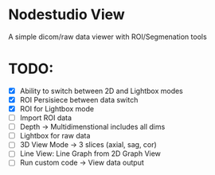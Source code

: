 # Nodestudio View

A simple dicom/raw data viewer with ROI/Segmenation tools

# TODO:

* [x] Ability to switch between 2D and Lightbox modes 
* [x] ROI Persisiece between data switch
* [x] ROI for Lightbox mode 
* [ ] Import ROI data
* [ ] Depth -> Multidimenstional includes all dims 
* [ ] Lightbox for raw data 
* [ ] 3D View Mode -> 3 slices (axial, sag, cor)
* [ ] Line View: Line Graph from 2D Graph View
* [ ] Run custom code -> View data output 